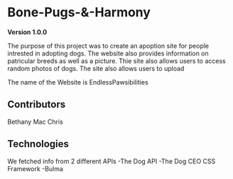 # Bone-Pugs-&-Harmony

**Version 1.0.0**

The purpose of this project was to create an apoption site for people intrested in adopting dogs.
The website also provides information on patricular breeds as well as a picture.
Thie site also allows users to access random photos of dogs.
The site also allows users to upload 

The name of the Website is EndlessPawsibilities


## Contributors

Bethany 
Mac
Chris

## Technologies

We fetched info from 2 different APIs 
-The Dog API
-The Dog CEO
CSS Framework 
-Bulma